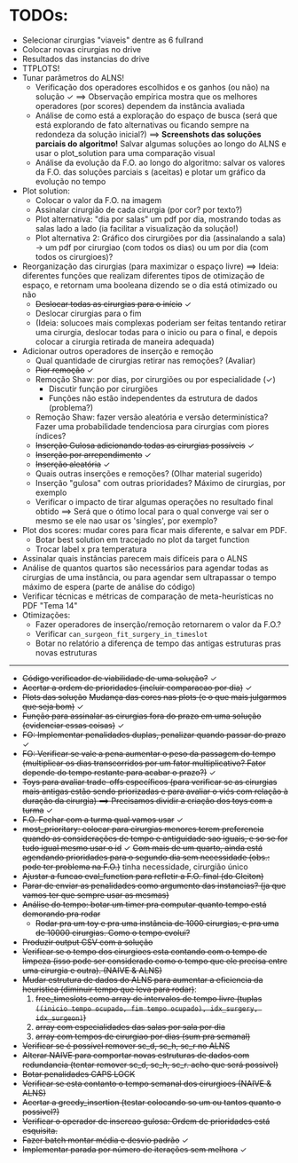 # TODOs:

- Selecionar cirurgias "viaveis" dentre as 6 fullrand
- Colocar novas cirurgias no drive
- Resultados das instancias do drive
- TTPLOTS!
- Tunar parâmetros do ALNS!
    - Verificação dos operadores escolhidos e os ganhos (ou não) na solução ✓ 
        ⟹ Observação empírica mostra que os melhores operadores (por scores) dependem da instância avaliada
    - Análise de como está a exploração do espaço de busca (será que está explorando de fato alternativas ou ficando sempre na redondeza da solução inicial?)
        ⟹ **Screenshots das soluções parciais do algoritmo!** Salvar algumas soluções ao longo do ALNS e usar o plot_solution para uma comparação visual
    - Análise da evolução da F.O. ao longo do algoritmo: salvar os valores da F.O. das soluções parciais s (aceitas) e plotar um gráfico da evolução no tempo
- Plot solution: 
    - Colocar o valor da F.O. na imagem
    - Assinalar cirurgião de cada cirurgia (por cor? por texto?)
    - Plot alternativa: "dia por salas" um pdf por dia, mostrando todas as salas lado a lado (ia facilitar a visualização da solução!)
    - Plot alternativa 2: Gráfico dos cirurgiões por dia (assinalando a sala) -> um pdf por cirurgiao (com todos os dias) ou um por dia (com todos os cirurgioes)?
- Reorganização das cirurgias (para maximizar o espaço livre)
    ⟹ Ideia: diferentes funções que realizam diferentes tipos de otimização de espaço, e retornam uma booleana dizendo se o dia está otimizado ou não
    - ~~Deslocar todas as cirurgias para o início~~ ✓
    - Deslocar cirurgias para o fim
    - (Ideia: solucoes mais complexas poderiam ser feitas tentando retirar uma cirurgia, deslocar todas para o inicio ou para o final, e depois colocar a cirurgia retirada de maneira adequada)
- Adicionar outros operadores de inserção e remoção
	- Qual quantidade de cirurgias retirar nas remoções? (Avaliar)
    - ~~Pior remoção~~ ✓
    - Remoção Shaw: por dias, por cirurgiões ou por especialidade (✓)
        * Discutir função por cirurgiões
        * Funções não estão independentes da estrutura de dados (problema?)
    - Remoção Shaw: fazer versão aleatória e versão determinística? Fazer uma probabilidade tendenciosa para cirurgias com piores índices?
    - ~~Inserção Gulosa adicionando todas as cirurgias possíveis~~ ✓
    - ~~Inserção por arrependimento~~ ✓
    - ~~Inserção aleatória~~ ✓
    - Quais outras inserções e remoções? (Olhar material sugerido)
    - Inserção "gulosa" com outras prioridades? Máximo de cirurgias, por exemplo
    - Verificar o impacto de tirar algumas operações no resultado final obtido
        ⟹ Será que o ótimo local para o qual converge vai ser o mesmo se ele nao usar os 'singles', por exemplo?
- Plot dos scores: mudar cores para ficar mais diferente, e salvar em PDF.
    - Botar best solution em tracejado no plot da target function
    - Trocar label x pra temperatura
- Assinalar quais instâncias parecem mais difíceis para o ALNS
- Análise de quantos quartos são necessários para agendar todas as cirurgias de uma instância, ou para agendar sem ultrapassar o tempo máximo de espera (parte de análise do código)
- Verificar técnicas e métricas de comparação de meta-heurísticas no PDF "Tema 14"
- Otimizações:
    - Fazer operadores de inserção/remoção retornarem o valor da F.O.? 
    - Verificar `can_surgeon_fit_surgery_in_timeslot`
    - Botar no relatório a diferença de tempo das antigas estruturas pras novas estruturas

---

- ~~Código verificador de viabilidade de uma solução?~~ ✓
- ~~Acertar a ordem de prioridades (incluir comparacao por dia)~~ ✓
- ~~Plots das solução~~ ~~Mudança das cores nas plots (e o que mais julgarmos que seja bom)~~  ✓
- ~~Função para assinalar as cirurgias fora do prazo em uma solução (evidenciar essas coisas)~~ ✓
- ~~FO: Implementar penalidades duplas, penalizar quando passar do prazo~~ ✓
- ~~FO: Verificar se vale a pena aumentar o peso da passagem do tempo (multiplicar os dias transcorridos por um fator multiplicativo? Fator depende do tempo restante para acabar o prazo?)~~ ✓
- ~~Toys para avaliar trade-offs específicos (para verificar se as cirurgias mais antigas estão sendo priorizadas e para avaliar o viés com relação à duração da cirurgia)  ==> Precisamos dividir a criação dos toys com a turma~~ ✓
- ~~F.O. Fechar com a turma qual vamos usar~~ ✓
- ~~most_prioritary: colocar para cirurgias menores terem preferencia quando as considerações de tempo e antiguidade sao iguais, e so se for tudo igual mesmo usar o id~~ ✓
~~Com mais de um quarto, ainda está agendando prioridades para o segundo dia sem necessidade (obs.: pode ter problema na F.O.)~~ tinha necessidade, cirurgião único
- ~~Ajustar a funcao eval_function para refletir a F.O. final (do Cleiton)~~
- ~~Parar de enviar as penalidades como argumento das instancias? (ja que vamos ter que sempre usar as mesmas)~~ 
- ~~Análise do tempo: botar um timer pra computar quanto tempo está demorando pra rodar~~
    - ~~Rodar pra um toy e pra uma instância de 1000 cirurgias, e pra uma de 10000 cirurgias. Como o tempo evolui?~~
- ~~Produzir output CSV com a solução~~
- ~~Verificar se o tempo dos cirurgioes esta contando com o tempo de limpeza (isso pode ser considerado como o tempo que ele precisa entre uma cirurgia e outra). (NAIVE & ALNS)~~
- ~~Mudar estrutura de dados do ALNS para aumentar a eficiencia da heuristica (diminuir tempo que leva para rodar)~~: 
    1. ~~free_timeslots como array de intervalos de tempo livre (tuplas `((inicio tempo ocupado, fim tempo ocupado), idx_surgery, idx_surgeon)`)~~
    2. ~~array com especialidades das salas por sala por dia~~
    3. ~~array com tempos de cirurgiao por dias (sum pra semanal)~~
- ~~Verificar se é possível remover sc_d, sc_h, sc_r no ALNS~~
- ~~Alterar NAIVE para comportar novas estruturas de dados com redundancia (tentar remover sc_d, sc_h, sc_r. acho que será possivel)~~ 
- ~~Botar penalidades CAPS LOCK~~
- ~~Verificar se esta contanto o tempo semanal dos cirurgioes (NAIVE & ALNS)~~
- ~~Acertar a greedy_insertion (testar colocando so um ou tantos quanto o possivel?)~~
- ~~Verificar o operador de insercao gulosa: Ordem de prioridades está esquisita.~~ 
- ~~Fazer batch montar média e desvio padrão~~ ✓
- ~~Implementar parada por número de iterações sem melhora~~ ✓